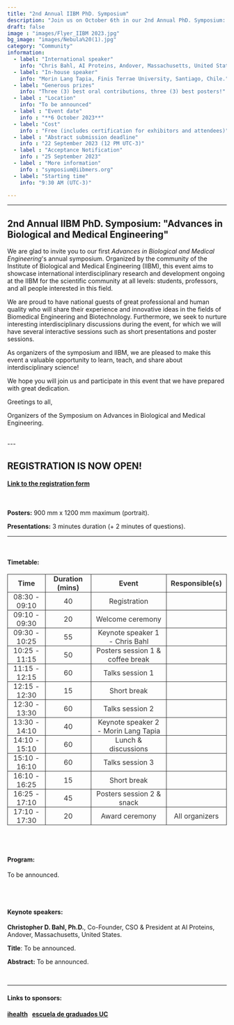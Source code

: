 ```yaml
---
title: "2nd Annual IIBM PhD. Symposium"
description: "Join us on October 6th in our 2nd Annual PhD. Symposium: Advances in Biological and Medical Engineering"
draft: false
image : "images/Flyer_IIBM 2023.jpg"
bg_image: "images/Nebula%20(1).jpg"
category: "Community"
information:
  - label: "International speaker"
    info: "Chris Bahl, AI Proteins, Andover, Massachusetts, United States."
  - label: "In-house speaker"
    info: "Morin Lang Tapia, Finis Terrae University, Santiago, Chile."
  - label: "Generous prizes"
    info: "Three (3) best oral contributions, three (3) best posters!"
  - label : "Location"
    info: "To be announced"
  - label : "Event date"
    info : "**6 October 2023**"
  - label: "Cost"
    info : "Free (includes certification for exhibitors and attendees)"
  - label : "Abstract submission deadline"
    info : "22 September 2023 (12 PM UTC-3)"
  - label : "Acceptance Notification"
    info : "25 September 2023"
  - label : "More information"
    info : "symposium@iibmers.org"
  - label: "Starting time"
    info: "9:30 AM (UTC-3)"

---
```

---
## 2nd Annual IIBM PhD. Symposium: "Advances in Biological and Medical Engineering"

We are glad to invite you to our first *Advances in Biological and Medical Engineering*'s annual symposium. Organized by the community of the Institute of Biological and Medical Engineering (IIBM), this event aims to showcase international interdisciplinary research and development ongoing at the IIBM for the scientific community at all levels: students, professors, and all people interested in this field.

We are proud to have national guests of great professional and human quality who will share their experience and innovative ideas in the fields of Biomedical Engineering and Biotechnology. Furthermore, we seek to nurture interesting interdisciplinary discussions during the event, for which we will have several interactive sessions such as short presentations and poster sessions.

As organizers of the symposium and IIBM, we are pleased to make this event a valuable opportunity to learn, teach, and share about interdisciplinary science!

We hope you will join us and participate in this event that we have prepared with great dedication.

Greetings to all,

Organizers of the Symposium on Advances in Biological and Medical Engineering.

<br>
---

## REGISTRATION IS NOW OPEN!

#### [Link to the registration form](https://forms.gle/vVD531m1Hp5PQTU6A "Go to the registration form")

<br>

__Posters:__ 900 mm x 1200 mm maximum (portrait).

__Presentations:__ 3 minutes duration (+ 2 minutes of questions).



---

<br>

#### __Timetable:__

<style>
table {
  border-collapse: collapse;
  color: #333333;
}
td, th {
  text-align: center;
  border: 1px solid #333333;
  padding: 0 .2em;
  padding: 0px 10px;
}
</style>
<table>
 <tr>
   <td><b>Time</b></td>
   <td><b>Duration (mins)</b></td>
   <td><b>Event</b></td>
   <td><b>Responsible(s)</b></td>
 </tr>
 <tr>
   <td>08:30 - 09:10</td>
   <td>40</td>
   <td>Registration</td>
   <td></td>
 </tr>
 <tr>
   <td>09:10 - 09:30</td>
   <td>20</td>
   <td>Welcome ceremony</td>
   <td></td>
 </tr>
 <tr>
   <td>09:30 - 10:25</td>
   <td>55</td>
   <td>Keynote speaker 1 - Chris Bahl</td>
   <td></td>
 </tr>
 <tr>
   <td>10:25 - 11:15</td>
   <td>50</td>
   <td>Posters session 1 & coffee break</td>
   <td></td>
 </tr>
 <tr>
   <td>11:15 - 12:15</td>
   <td>60</td>
   <td>Talks session 1</td>
   <td></td>
 </tr>
 <tr>
   <td>12:15 - 12:30</td>
   <td>15</td>
   <td>Short break</td>
   <td></td>
 </tr>
 <tr>
   <td>12:30 - 13:30</td>
   <td>60</td>
   <td>Talks session 2</td>
   <td></td>
 </tr>
 <tr>
   <td>13:30 - 14:10</td>
   <td>40</td>
   <td>Keynote speaker 2 - Morin Lang Tapia</td>
   <td></td>
 </tr>
 <tr>
   <td>14:10 - 15:10</td>
   <td>60</td>
   <td>Lunch & discussions</td>
   <td></td>
 </tr>
 <tr>
   <td>15:10 - 16:10</td>
   <td>60</td>
   <td>Talks session 3</td>
   <td></td>
 </tr>
 <tr>
   <td>16:10 - 16:25</td>
   <td>15</td>
   <td>Short break</td>
   <td></td>
 </tr>
 <tr>
   <td>16:25 - 17:10</td>
   <td>45</td>
   <td>Posters session 2 & snack</td>
   <td></td>
 </tr>
 <tr>
   <td>17:10 - 17:30</td>
   <td>20</td>
   <td>Award ceremony</td>
   <td>All organizers</td>
 </tr>
</table>


<br><br>

#### __Program:__

To be announced.

<br><br>

#### __Keynote speakers:__

__Christopher D. Bahl, Ph.D.__, Co-Founder, CSO & President at AI Proteins, Andover, Massachusetts, United States.

__Title__: To be announced.


__Abstract:__
To be announced.


<br>

---
#### __Links to sponsors:__

#### [ihealth](https://i-health.cl/en/ "Go to ihealth") &nbsp; [escuela de graduados UC](https://doctorados.uc.cl/)
